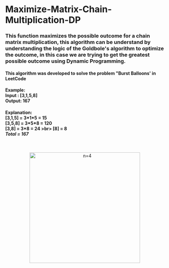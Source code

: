# Maximize-Matrix-Chain-Multiplication-DP

<h3>
  This function maximizes the possible outcome for a chain matrix multiplication, this algorithm can be understand by understanding the logic of the Goldbole's algorithm to optimize the outcome, in this case we are trying to get the greatest possible outcome using Dynamic Programming.
</h3>

<h4>
 This algorithm was developed to solve the problem "Burst Balloons' in LeetCode
<h4>

<h4>
	Example: 
	<br>
Input : [3,1,5,8]
	<br>
Output: 167
</h4>

<h4>
Explanation:
<br>
[3,1,5] = 3*1*5 = 15 <br>
[3,5,8] = 3*5*8 = 120 <br>
[3,8] = 3*8 = 24 >br>
[8] = 8 <br>
  <i>Total = 167 </i>
</h4>
<br>
<p align="center">
  <img src="https://lh3.googleusercontent.com/proxy/JSZCVEQmYJP1FxPYTrg2V2xhSjFBJ4elIvkpfnJ8T3MjkdClgc3Zn0hz4ajAjcB0NAKVaxhWaHB8_1-pw4bPPtsrss5vdtIQ2ao" width="350" title="n=4">
</p>
